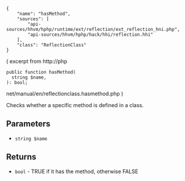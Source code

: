 ``` yamlmeta
{
    "name": "hasMethod",
    "sources": [
        "api-sources/hhvm/hphp/runtime/ext/reflection/ext_reflection_hni.php",
        "api-sources/hhvm/hphp/hack/hhi/reflection.hhi"
    ],
    "class": "ReflectionClass"
}
```




( excerpt from http://php




``` Hack
public function hasMethod(
  string $name,
): bool;
```




net/manual/en/reflectionclass.hasmethod.php )




Checks whether a specific method is defined in a class.




## Parameters




+ ` string $name `




## Returns




* ` bool ` - TRUE if it has the method, otherwise FALSE
<!-- HHAPIDOC -->
